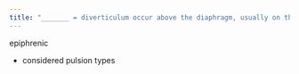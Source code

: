 ```yaml
---
title: "_______ = diverticulum occur above the diaphragm, usually on the right"
---
```

epiphrenic
- considered pulsion types

